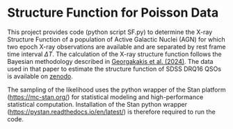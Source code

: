 # Structure Function for Poisson Data

This project provides code (python script SF.py) to determine the X-ray Structure Function of a population of Active Galactic Nuclei (AGN) for which two epoch X-ray observations are available and are separated by rest frame time interval $\Delta T$. The calculation of the X-ray structure function follows the Bayesian methodology described in [Georgakakis et al. (2024)](https://arxiv.org/abs/2401.17285). The data used in that paper to estimate the structure function of SDSS DRQ16 QSOs is available on [zenodo](https://zenodo.org/records/10560969).

The sampling of the likelihood uses the python wrapper of the Stan platform (https://mc-stan.org/) for statistical modeling and high-performance statistical computation. Installation of the Stan python wrapper (https://pystan.readthedocs.io/en/latest/) is therefore required to run the code. 
